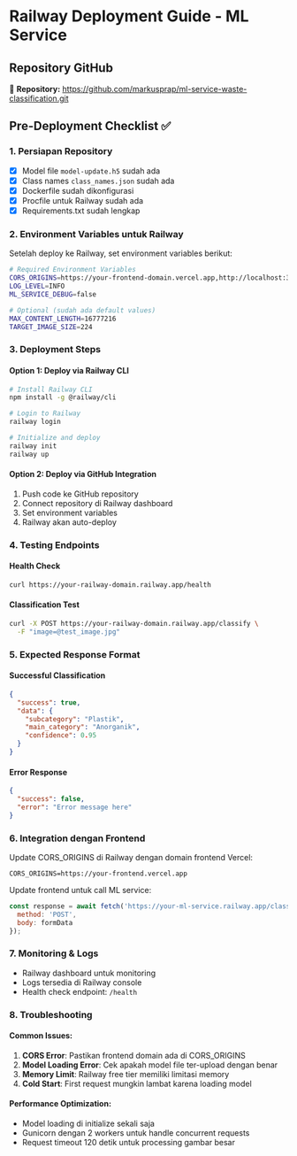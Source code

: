 # Railway Deployment Guide - ML Service

## Repository GitHub
🔗 **Repository:** https://github.com/markusprap/ml-service-waste-classification.git

## Pre-Deployment Checklist ✅

### 1. Persiapan Repository
- [x] Model file `model-update.h5` sudah ada
- [x] Class names `class_names.json` sudah ada  
- [x] Dockerfile sudah dikonfigurasi
- [x] Procfile untuk Railway sudah ada
- [x] Requirements.txt sudah lengkap

### 2. Environment Variables untuk Railway
Setelah deploy ke Railway, set environment variables berikut:

```bash
# Required Environment Variables
CORS_ORIGINS=https://your-frontend-domain.vercel.app,http://localhost:3000
LOG_LEVEL=INFO
ML_SERVICE_DEBUG=false

# Optional (sudah ada default values)
MAX_CONTENT_LENGTH=16777216
TARGET_IMAGE_SIZE=224
```

### 3. Deployment Steps

#### Option 1: Deploy via Railway CLI
```bash
# Install Railway CLI
npm install -g @railway/cli

# Login to Railway
railway login

# Initialize and deploy
railway init
railway up
```

#### Option 2: Deploy via GitHub Integration
1. Push code ke GitHub repository
2. Connect repository di Railway dashboard  
3. Set environment variables
4. Railway akan auto-deploy

### 4. Testing Endpoints

#### Health Check
```bash
curl https://your-railway-domain.railway.app/health
```

#### Classification Test
```bash
curl -X POST https://your-railway-domain.railway.app/classify \
  -F "image=@test_image.jpg"
```

### 5. Expected Response Format

#### Successful Classification
```json
{
  "success": true,
  "data": {
    "subcategory": "Plastik",
    "main_category": "Anorganik", 
    "confidence": 0.95
  }
}
```

#### Error Response
```json
{
  "success": false,
  "error": "Error message here"
}
```

### 6. Integration dengan Frontend

Update CORS_ORIGINS di Railway dengan domain frontend Vercel:
```
CORS_ORIGINS=https://your-frontend.vercel.app
```

Update frontend untuk call ML service:
```javascript
const response = await fetch('https://your-ml-service.railway.app/classify', {
  method: 'POST',
  body: formData
});
```

### 7. Monitoring & Logs

- Railway dashboard untuk monitoring
- Logs tersedia di Railway console
- Health check endpoint: `/health`

### 8. Troubleshooting

#### Common Issues:
1. **CORS Error**: Pastikan frontend domain ada di CORS_ORIGINS
2. **Model Loading Error**: Cek apakah model file ter-upload dengan benar
3. **Memory Limit**: Railway free tier memiliki limitasi memory
4. **Cold Start**: First request mungkin lambat karena loading model

#### Performance Optimization:
- Model loading di initialize sekali saja
- Gunicorn dengan 2 workers untuk handle concurrent requests
- Request timeout 120 detik untuk processing gambar besar
